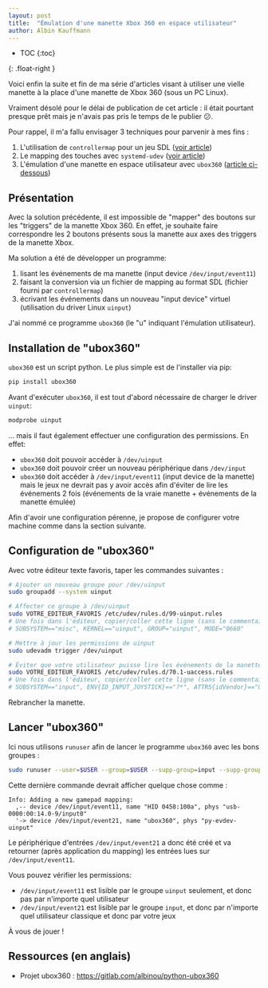 ```yaml
---
layout: post
title:  "Émulation d'une manette Xbox 360 en espace utilisateur"
author: Albin Kauffmann
---
```


<div markdown="1">

* TOC
{:toc}

</div>{: .float-right }

Voici enfin la suite et fin de ma série d'articles visant à utiliser une vielle manette à la place d'une manette de Xbox 360 (sous un PC Linux).

Vraiment désolé pour le délai de publication de cet article : il était pourtant presque prêt mais je n'avais pas pris le temps de le publier 😕.

Pour rappel, il m'a fallu envisager 3 techniques pour parvenir à mes fins :
1. L'utilisation de `controllermap` pour un jeu SDL ([voir article](../../../2020/07/05/sdl-controllermap.html))
1. Le mapping des touches avec `systemd-udev` ([voir article](../../../2020/07/22/systemd-udev.html))
1. L'émulation d'une manette en espace utilisateur avec `ubox360` ([article ci-dessous](#présentation))

## Présentation

Avec la solution précédente, il est impossible de "mapper" des boutons sur les "triggers" de la manette Xbox 360.
En effet, je souhaite faire correspondre les 2 boutons présents sous la manette aux axes des triggers de la manette Xbox.

Ma solution a été de développer un programme:
1. lisant les événements de ma manette (input device `/dev/input/event11`)
1. faisant la conversion via un fichier de mapping au format SDL (fichier fourni par `controllermap`)
1. écrivant les événements dans un nouveau "input device" virtuel (utilisation du driver Linux `uinput`)

J'ai nommé ce programme `ubox360` (le "u" indiquant l'émulation utilisateur).

## Installation de "ubox360"

`ubox360` est un script python.
Le plus simple est de l'installer via pip:

```bash
pip install ubox360
```

Avant d'exécuter `ubox360`, il est tout d'abord nécessaire de charger le driver `uinput`:

```bash
modprobe uinput
```

... mais il faut également effectuer une configuration des permissions.
En effet:
- `ubox360` doit pouvoir accéder à `/dev/uinput`
- `ubox360` doit pouvoir créer un nouveau périphérique dans `/dev/input`
- `ubox360` doit accéder à `/dev/input/event11` (input device de la manette) mais le jeux ne devrait pas y avoir accès afin d'éviter de lire les événements 2 fois (événements de la vraie manette + événements de la manette émulée)

Afin d'avoir une configuration pérenne, je propose de configurer votre machine comme dans la section suivante.

## Configuration de "ubox360"

Avec votre éditeur texte favoris, taper les commandes suivantes :

```bash
# Ajouter un nouveau groupe pour /dev/uinput
sudo groupadd --system uinput

# Affecter ce groupe à /dev/uinput
sudo VOTRE_EDITEUR_FAVORIS /etc/udev/rules.d/99-uinput.rules
# Une fois dans l'éditeur, copier/coller cette ligne (sans le commentaire):
# SUBSYSTEM=="misc", KERNEL=="uinput", GROUP="uinput", MODE="0660"

# Mettre à jour les permissions de uinput
sudo udevadm trigger /dev/uinput

# Éviter que votre utilisateur puisse lire les événements de la manette
sudo VOTRE_EDITEUR_FAVORIS /etc/udev/rules.d/70.1-uaccess.rules
# Une fois dans l'éditeur, copier/coller cette ligne (sans le commentaire):
# SUBSYSTEM=="input", ENV{ID_INPUT_JOYSTICK}=="?*", ATTRS{idVendor}=="0458", ATTRS{idProduct}=="100a", TAG-="uaccess"
```

Rebrancher la manette.

## Lancer "ubox360"

Ici nous utilisons `runuser` afin de lancer le programme `ubox360` avec les bons groupes :

```bash
sudo runuser --user=$USER --group=$USER --supp-group=input --supp-group=uinput -- ubox360 --controllerdb /PATH/TO/gamecontrollerdb.txt
```

Cette dernière commande devrait afficher quelque chose comme :
```
Info: Adding a new gamepad mapping:
  ,-- device /dev/input/event11, name "HID 0458:100a", phys "usb-0000:00:14.0-9/input0"
  '-> device /dev/input/event21, name "ubox360", phys "py-evdev-uinput"
```

Le périphérique d'entrées `/dev/input/event21` a donc été créé et va retourner (après application du mapping) les entrées lues sur `/dev/input/event11`.

Vous pouvez vérifier les permissions:
- `/dev/input/event11` est lisible par le groupe `uinput` seulement, et donc pas par n'importe quel utilisateur
- `/dev/input/event21` est lisible par le groupe `input`, et donc par n'importe quel utilisateur classique et donc par votre jeux

À vous de jouer !

## Ressources (en anglais)

- Projet ubox360 : <https://gitlab.com/albinou/python-ubox360>
